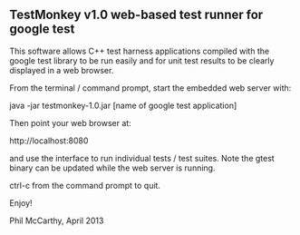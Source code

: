 ## TestMonkey v1.0 web-based test runner for google test

This software allows C++ test harness applications compiled with the google test library
to be run easily and for unit test results to be clearly displayed in a web browser.

From the terminal / command prompt, start the embedded web server with:

java -jar testmonkey-1.0.jar [name of google test application]

Then point your web browser at:

http://localhost:8080

and use the interface to run individual tests / test suites. Note the gtest binary can be
updated while the web server is running.

ctrl-c from the command prompt to quit.

Enjoy!

Phil McCarthy, April 2013
